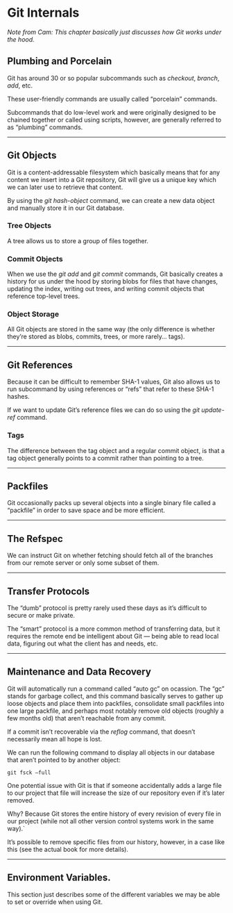 # Git Internals

_Note from Cam: This chapter basically just discusses how Git works under the hood._

## Plumbing and Porcelain

Git has around 30 or so popular subcommands such as _checkout_, _branch_, _add_, etc.

These user-friendly commands are usually called “porcelain” commands.

Subcommands that do low-level work and were originally designed to be chained together or called using scripts, however, are generally referred to as “plumbing” commands.

---

## Git Objects

Git is a content-addressable filesystem which basically means that for any content we insert into a Git repository, Git will give us a unique key which we can later use to retrieve that content.

By using the _git hash-object_ command, we can create a new data object and manually store it in our Git database.

### Tree Objects

A tree allows us to store a group of files together.

### Commit Objects

When we use the _git add_ and _git commit_ commands, Git basically creates a history for us under the hood by storing blobs for files that have changes, updating the index, writing out trees, and writing commit objects that reference top-level trees.

### Object Storage

All Git objects are stored in the same way (the only difference is whether they’re stored as blobs, commits, trees, or more rarely… tags).

---

## Git References

Because it can be difficult to remember SHA-1 values, Git also allows us to run subcommand by using references or “refs” that refer to these SHA-1 hashes.

If we want to update Git’s reference files we can do so using the _git update-ref_ command.

### Tags

The difference between the tag object and a regular commit object, is that a tag object generally points to a commit rather than pointing to a tree.

---

## Packfiles

Git occasionally packs up several objects into a single binary file called a “packfile” in order to save space and be more efficient.

---

## The Refspec

We can instruct Git on whether fetching should fetch all of the branches from our remote server or only some subset of them.

---

## Transfer Protocols

The “dumb” protocol is pretty rarely used these days as it’s difficult to secure or make private.

The “smart” protocol is a more common method of transferring data, but it requires the remote end be intelligent about Git — being able to read local data, figuring out what the client has and needs, etc.

---

## Maintenance and Data Recovery

Git will automatically run a command called “auto gc” on ocassion. The “gc” stands for garbage collect, and this command basically serves to gather up loose objects and place them into packfiles, consolidate small packfiles into one large packfile, and perhaps most notably remove old objects (roughly a few months old) that aren’t reachable from any commit.

If a commit isn’t recoverable via the _reflog_ command, that doesn’t necessarily mean all hope is lost.

We can run the following command to display all objects in our database that aren’t pointed to by another object:

```
git fsck —full
```

One potential issue with Git is that if someone accidentally adds a large file to our project that file will increase the size of our repository even if it’s later removed.

Why? Because Git stores the entire history of every revision of every file in our project (while not all other version control systems work in the same way).`

It’s possible to remove specific files from our history, however, in a case like this (see the actual book for more details).

---

## Environment Variables.

This section just describes some of the different variables we may be able to set or override when using Git.
